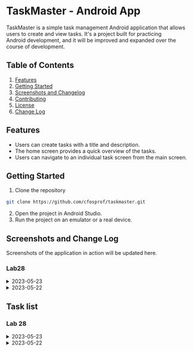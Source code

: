 # TaskMaster - Android App

TaskMaster is a simple task management Android application that allows  
users to create and view tasks. It's a project built for practicing  
Android development, and it will be improved and expanded over the  
course of development.

## Table of Contents

1. [Features](#features)
2. [Getting Started](#getting-started)
3. [Screenshots and Changelog](#screenshots-and-change-log)
4. [Contributing](#contributing)
5. [License](#license)
6. [Change Log](#change-log)

## Features

- Users can create tasks with a title and description.
- The home screen provides a quick overview of the tasks.
- Users can navigate to an individual task screen from the main screen.

## Getting Started

1. Clone the repository

```zsh
git clone https://github.com/cfosprof/taskmaster.git
```

2. Open the project in Android Studio.
3. Run the project on an emulator or a real device.

## Screenshots and Change Log
Screenshots of the application in action will be updated here.

### Lab28




<details markdown="block">
  <summary>2023-05-23</summary>

### Lab 27

![Lab27](screenshots/lab27.png)

![Lab27](screenshots/lab27-2.png)

![Lab27](screenshots/lab27-3.png)

Added the ability to send data among different activities in the application using SharedPreferences and Intents.

Added a Task Detail page.

Modified the Homepage page to contain three different buttons with hardcoded task titles.

Updated the documentation to reflect the changes made in today's work.


</details>


<details markdown="block">
  <summary>2023-05-22</summary>  <img src="screenshots/home.png" alt="Home Screen" width="300">### Lab 26

### Lab 26

![Lab26](screenshots/lab26.png)

![Lab26](screenshots/lab26-2.png)

- Set up the Android project and GitHub repository.

- Built the home screen with a placeholder "my tasks" image and buttons  
  for navigation.

- Implemented the "Add a Task" screen, allowing users to input task  
  details and display a confirmation message upon submission.

- Implemented the "All Tasks" screen with a placeholder image and a back  
  button.

- Added a screenshot of the home screen to the project documentation.

- Wrote unit tests for the custom helper methods.

</details>




## Task list

### Lab 28

<details markdown="block">
  <summary>2023-05-23</summary>  <img src="screenshots/home.png" alt="Home Screen" width="300">
  
### Lab 27

[x] Create a new activity for the "Settings" page.
[x] Add a SharedPreferences object and store the user's username in it.
[x] In the onCreate() method of the MainActivity, retrieve and display the user's username in a TextView.
[x] When the user taps on one of the task buttons in the MainActivity, create an Intent to start the Settings activity.
[x] When the user taps on the "Save" button, save the user's username to SharedPreferences.

Create a Task Detail page.

[ ] Create a new layout file for the Task Detail page.

[ ] In the layout file, add a TextView to display the task title.

[ ] In the layout file, add a TextView to display the task body.

[ ] Create a new activity for the Task Detail page.

[ ] In the activity's Java file, override the onCreate() method and inflate the layout file for the Task Detail page.

[ ] In the activity's Java file, get the task title and task body from Intent extras.

[ ] Set the task title and task body in the TextViews in the layout file.

Modify the Homepage page to contain three different buttons with hardcoded task titles.


[ ] In the layout file for the Homepage page, add three Buttons.

[ ] Set the text of the buttons to "Task 1", "Task 2", and "Task 3".

[ ] In the activity's Java file, override the onCreate() method and add a click listener to each of the buttons.

[ ] In the click listener for each button, create an Intent to start the Task Detail activity.

[ ] In the click listener for each button, pass the task title of the button as an Intent extra.

Update the documentation.

[ ] Update the homepage screenshot in the documentation to reflect the changes made in today's work.

[ ] Update the daily change log in the documentation to reflect the changes made in today's work.

</details>

<details markdown="block">
  <summary>2023-05-22</summary>  <img src="screenshots/home.png" alt="Home Screen" width="300">


## Lab 26
1. Build the Homepage
   - [x] Add a TextView to the top of the page and set its text to serve  
         as the heading of the homepage.
   - [x] Add an ImageView below the heading and set a placeholder image  to mock the “my tasks” view.
   - [x] Add two buttons at the bottom of the page. Label one button as  
         "Add Task" and the other as "All Tasks".


2. Create the Add a Task page
   - [x] In the layout file of this new activity, add EditText views for  
         users to input task title and task body.
   - [x] Add a Button view labeled as "Submit".
   - [x] In the activity's Java file, add a click listener to the  
         "Submit" button that will display a Toast message or a TextView  
         saying "Submitted!" when the button is clicked.


3. Create the All Tasks page
   - [x] Create a new activity for the "All Tasks" functionality.
   - [x] In the layout file of this activity, add an ImageView and set a  
         placeholder image.
   - [x] Add a Button view labeled as "Back". This button will navigate  
         back to the Homepage when clicked.


4. Documentation
   - [x] Create a new directory in your project root directory named  
         `screenshots`.
   - [x] Run  app on an emulator or real device, navigate to the  
         homepage, and take a screenshot.
   - [x] Save this screenshot in the `screenshots` directory.
   - [x] Add and commit this screenshot to Git repository, then  
         push the commit to GitHub.

### Actual assignment

Submission Instructions  
Work in your new taskmaster repo.  
Work on a non-master branch and make commits appropriately.  
Update your README with your changes for today and screenshot of your work.  
Create a pull request to your master branch with your work for this lab.  
Submit the link to that pull request on Canvas. Add a comment with the amount of time you spent on this assignment.  
Grading Rubric  
2 pts Android application with 3 basic pages  
2 pts Form that displays a message on the “add task” page  
1 pts Overall functionality, lack of bugs  
1 pts README with description, screenshots, and daily change log

Feature Tasks  
Homepage  
The main page should be built out to match the wireframe. In particular, it should have a heading at the top of the page, an image to mock the “my tasks” view, and buttons at the bottom of the page to allow going to the “add tasks” and “all tasks” page.

Add a Task  
On the “Add a Task” page, allow users to type in details about a new task, specifically a title and a body. When users click the “submit” button, show a “submitted!” label on the page.

All Tasks  
The all tasks page should just be an image with a back button; it needs no functionality.

Documentation  
Create a directory called screenshots in the root of your project. Take a screenshot of the homepage you’ve created. Use markdown to render the screenshot in your README.


Testing  
In a future lecture, we’ll talk about how to test Android UI using Espresso. For now, ensure that you’re writing good unit tests for anything unit-testable in your code.

### Resources

[Canvas Assignment](https://canvas.instructure.com/courses/6504881/assignments/36513376)


</details>
